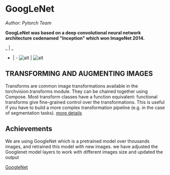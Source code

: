 # GoogLeNet

*Author: Pytorch Team*

**GoogLeNet was based on a deep convolutional neural network architecture codenamed "Inception" which won ImageNet 2014.**

_ | _
- | -
![alt](https://pytorch.org/assets/images/googlenet1.png) | ![alt](https://pytorch.org/assets/images/googlenet2.png)

## TRANSFORMING AND AUGMENTING IMAGES
Transforms are common image transformations available in the torchvision.transforms module. They can be chained together using Compose. Most transform classes have a function equivalent: functional transforms give fine-grained control over the transformations. This is useful if you have to build a more complex transformation pipeline (e.g. in the case of segmentation tasks).
[more details](https://pytorch.org/vision/main/transforms.html)

## Achievements
We are using GoogleNet which is a pretrained model over thousands images, and retrained this model with new images. 
we have adjusted the Googlenet model layers to work with different images size and updated the output

[GoogleNet](GOOGLENET_pytorch_vision_googlenet.ipynb)
